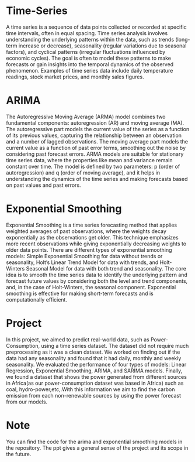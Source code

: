 # Time-Series
A time series is a sequence of data points collected or recorded at specific time intervals, often in equal spacing. Time series analysis involves understanding the underlying patterns within the data, such as trends (long-term increase or decrease), seasonality (regular variations due to seasonal factors), and cyclical patterns (irregular fluctuations influenced by economic cycles). The goal is often to model these patterns to make forecasts or gain insights into the temporal dynamics of the observed phenomenon. Examples of time series data include daily temperature readings, stock market prices, and monthly sales figures.
# ARIMA
The Autoregressive Moving Average (ARMA) model combines two fundamental components: autoregression (AR) and moving average (MA). The autoregressive part models the current value of the series as a function of its previous values, capturing the relationship between an observation and a number of lagged observations. The moving average part models the current value as a function of past error terms, smoothing out the noise by considering past forecast errors. ARMA models are suitable for stationary time series data, where the properties like mean and variance remain constant over time. The model is defined by two parameters: p (order of autoregression) and q (order of moving average), and it helps in understanding the dynamics of the time series and making forecasts based on past values and past errors.
# Exponential Smoothing
Exponential Smoothing is a time series forecasting method that applies weighted averages of past observations, where the weights decay exponentially as the observations get older. This technique emphasizes more recent observations while giving exponentially decreasing weights to older data points. There are different types of exponential smoothing models: Simple Exponential Smoothing for data without trends or seasonality, Holt’s Linear Trend Model for data with trends, and Holt-Winters Seasonal Model for data with both trend and seasonality. The core idea is to smooth the time series data to identify the underlying pattern and forecast future values by considering both the level and trend components, and, in the case of Holt-Winters, the seasonal component. Exponential smoothing is effective for making short-term forecasts and is computationally efficient.
# Project
In this project, we aimed to predict real-world data, such as Power-Consumption, using a time series dataset. The dataset did not require much preprocessing as it was a clean dataset. We worked on finding out if the data had any seasonality and found that it had daily, monthly and weekly seasonality. We evaluated the performance of four types of models: Linear Regression, Exponential Smoothing, ARIMA, and SARIMA models. Finally, we found a dataset that shows the power generated from different sources in Africa(as our power-consumption dataset was based in Africa) such as coal, hydro-power,etc,.With this information we aim to find the carbon emission from each non-renewable sources by using the power forecast from our models.
# Note
You can find the code for the arima and exponential smoothing models in the repository.
The ppt gives a general sense of the project and its scope in the future.
